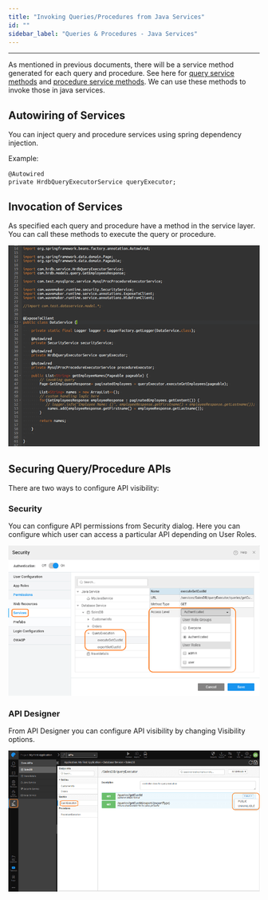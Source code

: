 ```yaml
---
title: "Invoking Queries/Procedures from Java Services"
id: ""
sidebar_label: "Queries & Procedures - Java Services"
---
```

---
As mentioned in previous documents, there will be a service method generated for each query and procedure. See here for [query service methods](/learn/app-development/services/database-services/working-with-queries/#query-architecture) and [procedure service methods](/learn/app-development/services/database-services/working-stored-procedures/#procedure-architecture). We can use these methods to invoke those in java services.

## Autowiring of Services
You can inject query and procedure services using spring dependency injection.

Example:
```
@Autowired
private HrdbQueryExecutorService queryExecutor;
```
## Invocation of Services
As specified each query and procedure have a method in the service layer. You can call these methods to execute the query or procedure.

[![](/learn/assets/queryproc_java.png)](/learn/assets/queryproc_java.png)

## Securing Query/Procedure APIs

There are two ways to configure API visibility:

### Security
You can configure API permissions from Security dialog. Here you can configure which user can access a particular API depending on User Roles.

[![](/learn/assets/queryproc_security.png)](/learn/assets/queryproc_security.png) 

### API Designer
From API Designer you can configure API visibility by changing Visibility options.

[![](/learn/assets/queryproc_api.png)](/learn/assets/queryproc_api.png)


